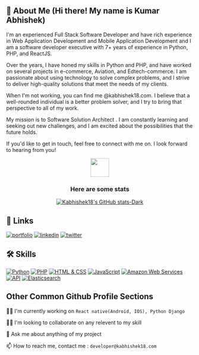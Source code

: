 ## 🚀 About Me (Hi there! My name is Kumar Abhishek)
I'm an experienced Full Stack Software Developer and have rich experience in
Web Application Development and Mobile Application Development  and I am a software developer executive  with 7+ years of experience in Python, PHP, and ReactJS.

Over the years, I have honed my skills in Python and PHP, and have worked on several projects in e-commerce, Aviation, and Edtech-commerce. I am passionate about using technology to solve complex problems, and I strive to deliver high-quality solutions that meet the needs of my clients.

When I'm not working, you can find me @kabhishek18.com. I believe that a well-rounded individual is a better problem solver, and I try to bring that perspective to all of my work.

My mission is to Software Solution Architect . I am constantly learning and seeking out new challenges, and I am excited about the possibilities that the future holds.

If you'd like to get in touch, feel free to connect with me on. I look forward to hearing from you!


<div align="center">
  <img src="https://media.giphy.com/media/VgCDAzcKvsR6OM0uWg/giphy.gif" width="50"> 
  <h3>Here are some stats</h3>
  
[![Kabhishek18's GitHub stats-Dark](https://github-readme-stats.vercel.app/api?username=kabhishek18&show_icons=true&theme=dark#gh-dark-mode-only)](https://github.com/anuraghazra/github-readme-stats#gh-dark-mode-only)

</div>


## 🔗 Links
[![portfolio](https://img.shields.io/badge/my_portfolio-000?style=for-the-badge&logo=ko-fi&logoColor=white)](https://kabhishek18.com/) 
[![linkedin](https://img.shields.io/badge/linkedin-0A66C2?style=for-the-badge&logo=linkedin&logoColor=white)](https://www.linkedin.com/in/kabhishek18)
[![twitter](https://img.shields.io/badge/twitter-1DA1F2?style=for-the-badge&logo=twitter&logoColor=white)](https://twitter.com/kabhishek18)


## 🛠 Skills
[![Python](https://img.shields.io/badge/-Python-black?style=flat&logo=python&link=https://github.com/Quananhle/Python-AWS-TradingAI)](https://github.com/Quananhle/Python-AWS-TradingAI)
[![PHP](https://img.shields.io/badge/-PHP-blue?style=flat&logo=php&link=https://github.com/YourUsername/YourPHPRepo)](https://github.com/YourUsername/YourPHPRepo)
[![HTML & CSS](https://img.shields.io/badge/-HTML%20%26%20CSS-orange?style=flat&logo=html5&link=https://github.com/YourUsername/YourHtmlCssRepo)](https://github.com/YourUsername/YourHtmlCssRepo)
[![JavaScript](https://img.shields.io/badge/-JavaScript-yellow?style=flat&logo=javascript&link=https://github.com/YourUsername/YourJsRepo)](https://github.com/YourUsername/YourJsRepo)
[![Amazon Web Services](https://img.shields.io/badge/-AWS-232F3E?style=flat&logo=amazon-aws&link=https://github.com/YourUsername/YourAWSRepo)](https://github.com/YourUsername/YourAWSRepo)
[![API](https://img.shields.io/badge/-API-green?style=flat&logo=api&link=https://github.com/YourUsername/YourApiRepo)](https://github.com/YourUsername/YourApiRepo)
[![Elasticsearch](https://img.shields.io/badge/-Elasticsearch-blue?style=flat&logo=elasticsearch&link=https://github.com/YourUsername/YourElasticsearchRepo)](https://github.com/YourUsername/YourElasticsearchRepo)



## Other Common Github Profile Sections
👩‍💻 I'm currently working on `React native(Android, IOS), Python Django`

👯‍♀️ I'm looking to collaborate on any relevent to my skill

💬 Ask me about anything of my project 

📫 How to reach me, contact me : `developer@kabhishek18.com`
